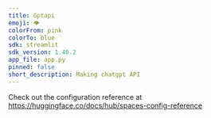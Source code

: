 ```yaml
---
title: Gptapi
emoji: 👁
colorFrom: pink
colorTo: blue
sdk: streamlit
sdk_version: 1.40.2
app_file: app.py
pinned: false
short_description: Making chatgpt API
---
```


Check out the configuration reference at https://huggingface.co/docs/hub/spaces-config-reference
